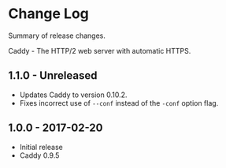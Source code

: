 # Change Log

Summary of release changes.

Caddy - The HTTP/2 web server with automatic HTTPS.

## 1.1.0 - Unreleased

- Updates Caddy to version 0.10.2. 
- Fixes incorrect use of `--conf` instead of the `-conf` option flag.

## 1.0.0 - 2017-02-20

- Initial release
- Caddy 0.9.5
